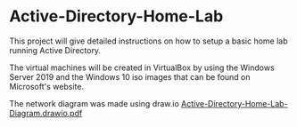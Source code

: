 # Active-Directory-Home-Lab

This project will give detailed instructions on how to setup a basic home lab running Active Directory.

The virtual machines will be created in VirtualBox by using the Windows Server 2019 and the Windows 10 iso images that can be found on Microsoft's website.

The network diagram was made using draw.io
[Active-Directory-Home-Lab-Diagram.drawio.pdf](https://github.com/user-attachments/files/17036138/Active-Directory-Home-Lab-Diagram.drawio.pdf?raw=true)
